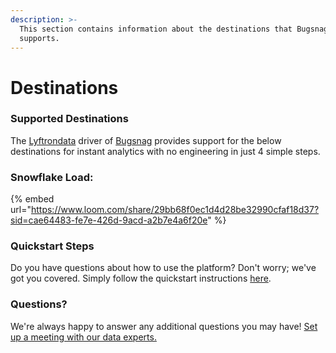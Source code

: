 ```yaml
---
description: >-
  This section contains information about the destinations that Bugsnag
  supports.
---
```


# Destinations

### Supported Destinations

The [Lyftrondata](https://www.lyftrondata.com/) driver of [Bugsnag](https://www.lyftrondata.com/integration/business-analytics/bugsnag/) provides support for the below destinations for instant analytics with no engineering in just 4 simple steps.

### Snowflake Load:

{% embed url="https://www.loom.com/share/29bb68f0ec1d4d28be32990cfaf18d37?sid=cae64483-fe7e-426d-9acd-a2b7e4a6f20e" %}

### Quickstart Steps

Do you have questions about how to use the platform? Don't worry; we've got you covered. Simply follow the quickstart instructions [here](./).

### Questions? <a href="#questions" id="questions"></a>

We're always happy to answer any additional questions you may have! [Set up a meeting with our data experts.](https://www.lyftrondata.com/book-a-meeting/)
